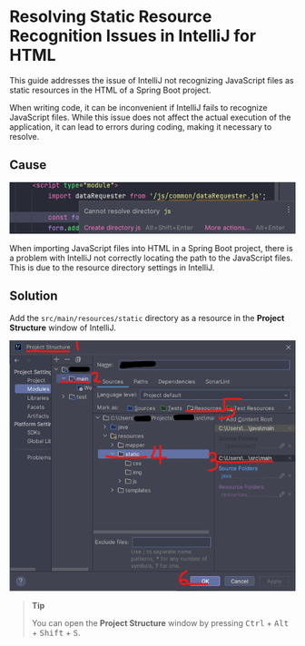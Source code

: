 # Resolving Static Resource Recognition Issues in IntelliJ for HTML

This guide addresses the issue of IntelliJ not recognizing JavaScript files as static resources in the HTML of a Spring Boot project.

When writing code, it can be inconvenient if IntelliJ fails to recognize JavaScript files. While this issue does not affect the actual execution of the application, it can lead to errors during coding, making it necessary to resolve.

## Cause

![Failure to Recognize Static Resources in IntelliJ](/static/resources/2024-01-16-13-38-33.png)

When importing JavaScript files into HTML in a Spring Boot project, there is a problem with IntelliJ not correctly locating the path to the JavaScript files. This is due to the resource directory settings in IntelliJ.

## Solution

Add the `src/main/resources/static` directory as a resource in the **Project Structure** window of IntelliJ.

![How to Register Resource Paths](/static/resources/2024-01-16-13-38-45.png)

> **Tip**
>
> You can open the **Project Structure** window by pressing <kbd>Ctrl</kbd> + <kbd>Alt</kbd> + <kbd>Shift</kbd> + <kbd>S</kbd>.

